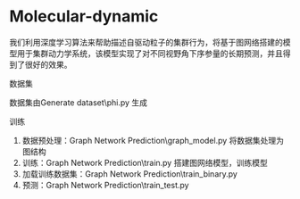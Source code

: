 # Molecular-dynamic
我们利用深度学习算法来帮助描述自驱动粒子的集群行为，将基于图网络搭建的模型用于集群动力学系统，该模型实现了对不同视野角下序参量的长期预测，并且得到了很好的效果。


数据集

数据集由Generate dataset\phi.py 生成


训练
1. 数据预处理：Graph Network Prediction\graph_model.py
将数据集处理为图结构
2. 训练：Graph Network Prediction\train.py
搭建图网络模型，训练模型
3. 加载训练数据集：Graph Network Prediction\train_binary.py
4. 预测：Graph Network Prediction\train_test.py
